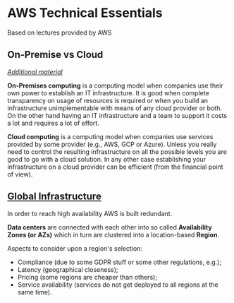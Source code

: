 # AWS Technical Essentials

Based on lectures provided by AWS

## On-Premise vs Cloud

[_Additional material_](https://www.hpe.com/us/en/what-is/on-premises-vs-cloud.html)

**On-Premises computing** is a computing model when companies use their own power to establish an IT infrastructure. It is good when complete transparency on usage of resources is required or when you build an infrastructure unimplementable with means of any cloud provider or both. On the other hand having an IT infrastructure and a team to support it costs a lot and requires a lot of effort.

**Cloud computing** is a computing model when companies use services provided by some provider (e.g., AWS, GCP or Azure). Unless you really need to control the resulting infrastructure on all the possible levels you are good to go with a cloud solution. In any other case establishing your infrastructure on a cloud provider can be efficient (from the financial point of view).

## [Global Infrastructure](https://aws.amazon.com/about-aws/global-infrastructure/regions_az/)

In order to reach high availability AWS is built redundant.

**Data centers** are connected with each other into so called **Availability Zones (or AZs)** which in turn are clustered into a location-based **Region**.

Aspects to consider upon a region's selection:

- Compliance (due to some GDPR stuff or some other regulations, e.g.);
- Latency (geographical closeness);
- Pricing (some regions are cheaper than others);
- Service availability (services do not get deployed to all regions at the same time).
